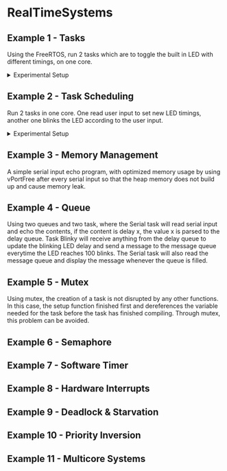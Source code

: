 # RealTimeSystems

## Example 1 - Tasks

Using the FreeRTOS, run 2 tasks which are to toggle the built in LED with different timings, on one core.

<details>
<summary>Experimental Setup</summary>
<img src="https://github.com/mlhakimz/RealTimeSystems/blob/main/Example%201/Example1_Setup.jpg">
</details>

## Example 2 - Task Scheduling

Run 2 tasks in one core. One read user input to set new LED timings, another one blinks the LED according to the user input.

<details>
<summary>Experimental Setup</summary>
<img src="https://github.com/mlhakimz/RealTimeSystems/blob/main/Example%202/Example2_Setup.jpg">
</details>

## Example 3 - Memory Management

A simple serial input echo program, with optimized memory usage by using vPortFree after every serial input so that the heap memory does not build up and cause memory leak.

## Example 4 - Queue

Using two queues and two task, where the Serial task will read serial input and echo the contents, if the content is delay x, the value x is parsed to the delay queue. Task Blinky will receive anything from the delay queue to update the blinking LED delay and send a message to the message queue everytime the LED reaches 100 blinks. The Serial task will also read the message queue and display the message whenever the queue is filled.

## Example 5 - Mutex

Using mutex, the creation of a task is not disrupted by any other functions. In this case, the setup function finished first and dereferences the variable needed for the task before the task has finished compiling. Through mutex, this problem can be avoided.

## Example 6 - Semaphore

## Example 7 - Software Timer

## Example 8 - Hardware Interrupts

## Example 9 - Deadlock & Starvation

## Example 10 - Priority Inversion

## Example 11 - Multicore Systems

